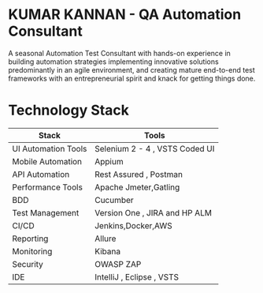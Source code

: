 # KUMAR KANNAN - QA Automation Consultant 
A seasonal Automation Test Consultant with hands-on experience in building automation strategies implementing innovative solutions predominantly in an agile environment, and creating mature end-to-end test frameworks with an entrepreneurial spirit and knack for getting things done.

# Technology Stack
| Stack | Tools |
| --- | --- |
| UI Automation Tools | Selenium 2 - 4 , VSTS Coded UI |
| Mobile Automation | Appium |
| API Automation | Rest Assured , Postman |
| Performance Tools | Apache Jmeter,Gatling |
| BDD | Cucumber |
| Test Management | Version One , JIRA and HP ALM |
| CI/CD  | Jenkins,Docker,AWS |
| Reporting | Allure |
| Monitoring | Kibana |
| Security | OWASP ZAP |
| IDE | IntelliJ , Eclipse , VSTS |

